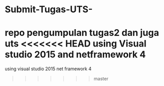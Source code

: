 # Submit-Tugas-UTS-
repo pengumpulan tugas2 dan juga uts
<<<<<<< HEAD
using Visual studio 2015 and netframework 4
=======
using visual studio 2015  net framework 4
>>>>>>> master
